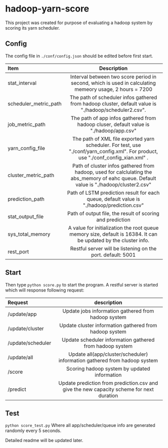 # hadoop-yarn-score

This project was created for purpose of evaluating a hadoop system by scoring its yarn scheduler.

## Config
The config file in `./conf/config.json` should be edited before first start.

| Item | Description | 
| :----------- | :------: | 
|stat_interval      |Interval between two score period in second, which is used in calculating memeory usage, 2 hours = 7200 |   
|scheduler_metric_path |The path of scheduler infos gathered from hadoop cluster, default value is "./hadoop/scheduler2.csv". |
|job_metric_path |The path of app infos gathered from hadoop cluser, default value is "./hadoop/app.csv" |
|yarn_config_file    |The path of XML file exported yarn scheduler. For test, use "./conf/yarn_config.xml". For product, use "./conf_config_xian.xml" . |
|cluster_metric_path |Path of cluster infos gathered from hadoop, used for calclulating the abs_memory of eahc queue. Default value is "./hadoop/cluster2.csv" |
|prediction_path|Path of LSTM prediction result for each queue, default value is "./hadoop/prediction.csv" |
|stat_output_file |Path of output file, the result of scoring and prediction |
|sys_total_memory| A value for initialization the root queue memory size, default is 16384. It can be updated by the cluster info.|
|rest_port |Restful server will be listening on the port. default: 5001 |


## Start
Then type `python score.py` to start the program.
A restful server is started which will response following request:

| Request | description | 
| :----------- | :------: | 
| /update/app       | Update jobs information gathered from hadoop system   |
| /update/cluster   | Update cluster information gathered from hadoop system   |
| /update/scheduler | Update scheduler information gathered from hadoop system   |
| /update/all       | Update all(app/cluster/scheduler) information gathered from hadoop system   | 
| /score       | Scoring hadoop system by updated information    |
| /predict      | Update prediction from prediction.csv and give the new capacity scheme for next duration |


## Test
`python score_test.py`
Where all app/scheduler/queue info are generated randomly every 5 seconds.

Detailed readme will be updated later.
